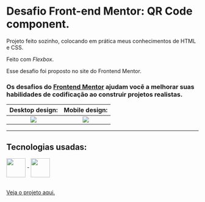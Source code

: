 # Desafio Front-end Mentor: QR Code component.

Projeto feito sozinho, colocando em prática meus conhecimentos de HTML e CSS.

Feito com <em>Flexbox</em>.

Esse desafio foi proposto no site do Frontend Mentor.

### Os desafios do [Frontend Mentor](https://www.frontendmentor.io) ajudam você a melhorar suas habilidades de codificação ao construir projetos realistas. 

Desktop design:            |  Mobile design:
:-------------------------:|:-------------------------:
<img src="https://res.cloudinary.com/dz209s6jk/image/upload/v1642681473/Challenges/lzfaukzhigbavv5sc26b.jpg">  |  <img src="https://res.cloudinary.com/dz209s6jk/image/upload/v1642681547/Challenges/iukeubiskdrj479qikjr.jpg">

---------------------------------------

## Tecnologias usadas:

<div>
  <img align = "center" width="50px" src = "https://cdn.jsdelivr.net/gh/devicons/devicon/icons/html5/html5-plain-wordmark.svg"> -
  <img align = "center" width="50px" src = "https://cdn.jsdelivr.net/gh/devicons/devicon/icons/css3/css3-plain-wordmark.svg">
</div>

<br>

<a href = "https://guilherme-goncalves-de-souza.github.io/Desafio_Front-end_Mentor.QR-Code-component/"> Veja o projeto aqui. </a>

